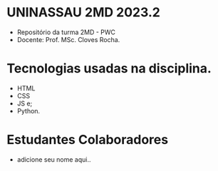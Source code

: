 # UNINASSAU 2MD 2023.2
- Repositório da turma 2MD - PWC
- Docente: Prof. MSc. Cloves Rocha.

# Tecnologias usadas na disciplina. 
- HTML
- CSS
- JS e;
- Python.

# Estudantes Colaboradores
- adicione seu nome aqui..
  
